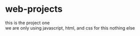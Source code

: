 # web-projects
this is the project one  
we are only using javascript, html, and css for this nothing else 
